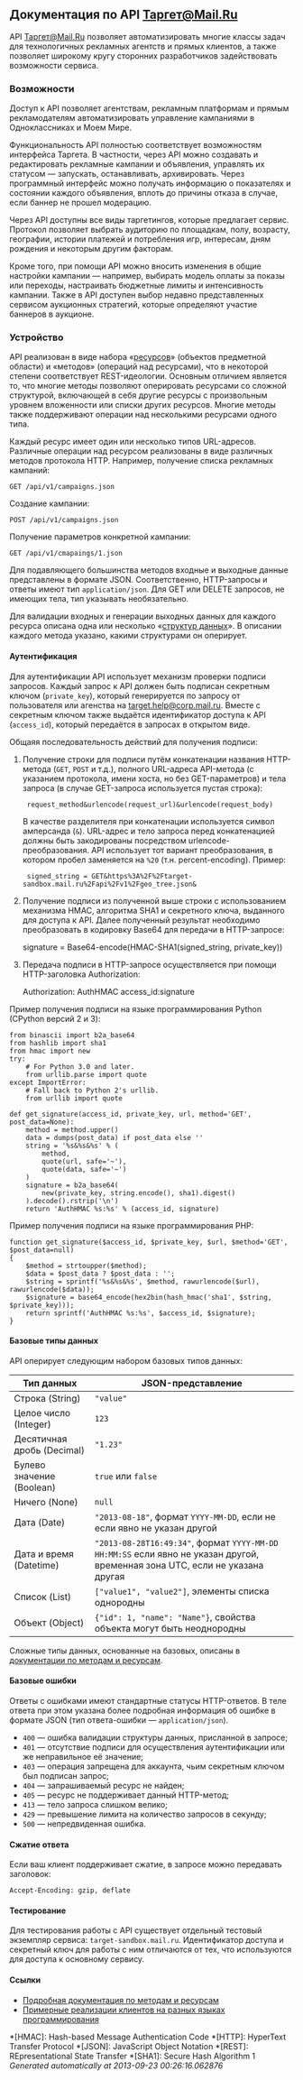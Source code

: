 ## Документация по API Таргет@Mail.Ru

API Таргет@Mail.Ru позволяет автоматизировать многие классы задач для
технологичных рекламных агентств и прямых клиентов,
а также позволяет широкому кругу сторонних разработчиков задействовать
возможности сервиса.

### Возможности

Доступ к API позволяет агентствам, рекламным платформам и прямым рекламодателям
автоматизировать управление кампаниями в Одноклассниках и Моем Мире.

Функциональность API полностью соответствует возможностям интерфейса Таргета.
В частности, через API можно создавать и редактировать рекламные кампании и
объявления, управлять их статусом — запускать, останавливать, архивировать.
Через программный интерфейс можно получать информацию о показателях и состоянии
каждого объявления, вплоть до причины отказа в случае, если баннер не прошел
модерацию.

Через API доступны все виды таргетингов, которые предлагает сервис. Протокол
позволяет выбрать аудиторию по площадкам, полу, возрасту, географии, истории
платежей и потребления игр, интересам, дням рождения и некоторым другим
факторам.

Кроме того, при помощи API можно вносить изменения в общие настройки кампании —
например, выбирать модель оплаты за показы или переходы, настраивать бюджетные
лимиты и интенсивность кампании. Также в API доступен выбор недавно
представленных сервисом аукционных стратегий, которые определяют участие
баннеров в аукционе.

### Устройство

API реализован в виде набора «[ресурсов](/api/doc/detailed/#resources)»
(объектов предметной области) и «методов» (операций над ресурсами), что в
некоторой степени соответствует REST-идеологии. Основным отличием является то,
что многие методы позволяют оперировать ресурсами со сложной структурой,
включающей в себя другие ресурсы с произвольным уровнем вложенности или списки
других ресурсов. Многие методы также поддерживают операции над несколькими
ресурсами одного типа.

Каждый ресурс имеет один или несколько типов URL-адресов. Различные операции
над ресурсом реализованы в виде различных методов протокола HTTP. Например,
получение списка рекламных кампаний:

    GET /api/v1/campaigns.json

Создание кампании:

    POST /api/v1/campaigns.json

Получение параметров конкретной кампании:

    GET /api/v1/cmapaings/1.json

Для подавляющего большинства методов входные и выходные данные представлены в
формате JSON. Соответственно, HTTP-запросы и ответы имеют тип
`application/json`. Для GET или DELETE запросов, не имеющих тела, тип
указывать необязательно.

Для валидации входных и генерации выходных данных для каждого ресурса описана
одна или несколько «[структур данных](/api/doc/detailed/#objects)». В описании
каждого метода указано, какими структурами он оперирует.

#### Аутентификация

Для аутентификации API использует механизм проверки подписи запросов. Каждый
запрос к API должен быть подписан секретным ключом (`private_key`), который
генерируется по запросу от пользователя или агенства на
[target.help@corp.mail.ru](mailto:target.help@corp.mail.ru). Вместе с
секретным ключом также выдаётся идентификатор доступа к API (`access_id`),
который передаётся в запросах в открытом виде.

Общаяя последовательность действий для получения подписи:

1. Получение строки для подписи путём конкатенации названия HTTP-метода
(`GET`, `POST` и т.д.), полного URL-адреса API-метода (с указанием протокола,
имени хоста, но без GET-параметров) и тела запроса (в случае GET-запроса
используется пустая строка):

        request_method&urlencode(request_url)&urlencode(request_body)

    В качестве разделителя при конкатенации используется символ амперсанда (`&`).
URL-адрес и тело запроса перед конкатенацией должны быть закодированы
посредством urlencode-преобразования. API использует тот вариант
преобразования, в котором пробел заменяется на `%20` (т.н. percent-encoding).
Пример:

        signed_string = GET&https%3A%2F%2Ftarget-sandbox.mail.ru%2Fapi%2Fv1%2Fgeo_tree.json&

2. Получение подписи из полученной выше строки с использованием механизма HMAC,
алгоритма SHA1 и секретного ключа, выданного для доступа к API. Далее
полученный результат необходимо преобразовать в кодировку Base64 для передачи
в HTTP-запросе:

    signature = Base64-encode(HMAC-SHA1(signed_string, private_key))

3. Передача подписи в HTTP-запросе осуществляется при помощи HTTP-заголовка
Authorization:

    Authorization: AuthHMAC access_id:signature

Пример получения подписи на языке программирования Python
(CPython версий 2 и 3):

    from binascii import b2a_base64
    from hashlib import sha1
    from hmac import new
    try:
        # For Python 3.0 and later.
        from urllib.parse import quote
    except ImportError:
        # Fall back to Python 2's urllib.
        from urllib import quote

    def get_signature(access_id, private_key, url, method='GET', post_data=None):
        method = method.upper()
        data = dumps(post_data) if post_data else ''
        string = '%s&%s&%s' % (
            method,
            quote(url, safe='~'),
            quote(data, safe='~')
        )
        signature = b2a_base64(
            new(private_key, string.encode(), sha1).digest()
        ).decode().rstrip('\n')
        return 'AuthHMAC %s:%s' % (access_id, signature)

Пример получения подписи на языке программирования PHP:

    function get_signature($access_id, $private_key, $url, $method='GET', $post_data=null)
    {
        $method = strtoupper($method);
        $data = $post_data ? $post_data : '';
        $string = sprintf('%s&%s&%s', $method, rawurlencode($url), rawurlencode($data));
        $signature = base64_encode(hex2bin(hash_hmac('sha1', $string, $private_key)));
        return sprintf('AuthHMAC %s:%s', $access_id, $signature);
    }

#### Базовые типы данных

API оперирует следующим набором базовых типов данных:

Тип данных                        | JSON-представление
--------------------------------- | ------------------------------
Строка (String)                   | ``"value"``
Целое число (Integer)             | ``123``
Десятичная дробь (Decimal)        | ``"1.23"``
Булево значение (Boolean)         | ``true`` или ``false``
Ничего (None)                     | ``null``
Дата (Date)                       | ``"2013-08-18"``, формат ``YYYY-MM-DD``, если не если явно не указан другой
Дата и время (Datetime)           | ``"2013-08-28T16:49:34"``, формат `YYYY-MM-DD HH:MM:SS` если явно не указан другой, временная зона UTC, если не указана другая
Список (List)                     | ``["value1", "value2"]``, элементы списка однородны
Объект (Object)                   | ``{"id": 1, "name": "Name"}``, свойства объекта могут быть неоднородны

Сложные типы данных, основанные на базовых, описаны в
[документации по методам и ресурсам](/api/doc/detailed/).

#### Базовые ошибки

Ответы с ошибками имеют стандартные статусы HTTP-ответов.
В теле ответа при этом указана более подробная информация об ошибке в формате
JSON (тип ответа-ошибки — ``application/json``).

* ``400`` — ошибка валидации структуры данных, присланной в запросе;
* ``401`` — отсутствие подписи для осуществления аутентификации или же
    неправильное её значение;
* ``403`` — операция запрещена для аккаунта, чьим секретным ключом был подписан
    запрос;
* ``404`` — запрашиваемый ресурс не найден;
* ``405`` — ресурс не поддерживает данный HTTP-метод;
* ``413`` — тело запроса слишком велико;
* ``429`` — превышение лимита на количество запросов в секунду;
* ``500`` — непредвиденная ошибка.

#### Сжатие ответа
Если ваш клиент поддерживает сжатие, в запросе можно передавать заголовок:

    Accept-Encoding: gzip, deflate

#### Тестирование
Для тестирования работы с API существует отдельный тестовый экземпляр сервиса:
``target-sandbox.mail.ru``. Идентификатор доступа и секретный ключ для работы с
ним отличаются от тех, что используются для доступа к основному сервису.

#### Ссылки
* [Подробная документация по методам и ресурсам](/api/doc/detailed/)
* [Примерные реализации клиентов на разных языках программирования](https://github.com/wreckah/target_api)

*[HMAC]: Hash-based Message Authentication Code
*[HTTP]: HyperText Transfer Protocol
*[JSON]: JavaScript Object Notation
*[REST]: REpresentational State Transfer
*[SHA1]: Secure Hash Algorithm 1
*Generated automatically at 2013-09-23 00:26:16.062876*